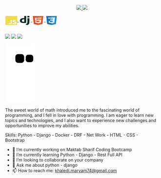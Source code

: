 <div align="center">
  <a href="https://github.com/MaryamKhaledi">
  <img height="180em" src="https://github-readme-stats.vercel.app/api?username=zeynabyousefi&show_icons=true&theme=dracula&include_all_commits=true&count_private=true"/>
  <img height="180em" src="https://github-readme-stats.vercel.app/api/top-langs/?username=zeynabyousefi&layout=compact&langs_count=7&theme=dracula"/>
</div>
  <div style="display: inline_block"><br>
  <img align="center" alt="Rafa-Js" height="30" width="40" src="https://raw.githubusercontent.com/devicons/devicon/master/icons/javascript/javascript-plain.svg">
  <img align="center" alt="Rafa-Ts" height="30" width="40" src="https://raw.githubusercontent.com/devicons/devicon/master/icons/django/django-plain.svg">
  <img align="center" alt="Rafa-HTML" height="30" width="40" src="https://raw.githubusercontent.com/devicons/devicon/master/icons/html5/html5-original.svg">
  <img align="center" alt="Rafa-CSS" height="30" width="40" src="https://raw.githubusercontent.com/devicons/devicon/master/icons/css3/css3-original.svg">

<!--   <img alt="Hello Dribbble!" width="732" height="558" data-id="7466903" data-animated-url="https://cdn.dribbble.com/users/2704414/screenshots/7466903/media/b08ab576316bd4582fef189f471cd9e5.gif" skip_resize="true" srcset="https://cdn.dribbble.com/users/2704414/screenshots/7466903/media/b08ab576316bd4582fef189f471cd9e5.gif 320w, https://cdn.dribbble.com/users/2704414/screenshots/7466903/media/b08ab576316bd4582fef189f471cd9e5.gif 400w, https://cdn.dribbble.com/users/2704414/screenshots/7466903/media/b08ab576316bd4582fef189f471cd9e5.gif 450w, https://cdn.dribbble.com/users/2704414/screenshots/7466903/media/b08ab576316bd4582fef189f471cd9e5.gif 640w, https://cdn.dribbble.com/users/2704414/screenshots/7466903/media/b08ab576316bd4582fef189f471cd9e5.gif 700w, https://cdn.dribbble.com/users/2704414/screenshots/7466903/media/b08ab576316bd4582fef189f471cd9e5.gif 800w" sizes="(max-width: 919px) 100vw, (min-width: 920px) and (max-width: 1200px) 74vw, 1172px" src="https://cdn.dribbble.com/users/2704414/screenshots/7466903/media/b08ab576316bd4582fef189f471cd9e5.gif"> -->

</div>
  
  ##
 
<div> 
  
 
  <a href = "khaledi.maryam74@gmail.com"><img src="https://img.shields.io/badge/-Gmail-%23333?style=for-the-badge&logo=gmail&logoColor=white" target="_blank"></a>
  <a href="https://www.linkedin.com/in/maryam-khaledi/" target="_blank"><img src="https://img.shields.io/badge/-LinkedIn-%230077B5?style=for-the-badge&logo=linkedin&logoColor=white" target="_blank"></a>
  <a href="https://www.instagram.com/https://www.instagram.com/_mkhaledi_//" target="_blank"><img src="https://img.shields.io/badge/-Instagram-%23E4405F?style=for-the-badge&logo=instagram&logoColor=white" target="_blank"></a>
  
 
  ![Snake animation](https://github.com/rafaballerini/rafaballerini/blob/output/github-contribution-grid-snake.svg)
 
 
</div>
The sweet world of math introduced me to the fascinating world of programming, and I fell in love with programming. I am eager to learn new topics and technologies, and I also want to experience new challenges and opportunities to improve my abilities.


Skills: Python - Django - Docker - DRF - Net Work - HTML - CSS - Bootstrap 

- 🔭 I’m currently working on  Maktab Sharif Coding Bootcamp 
- 🌱 I’m currently learning Python - Django - Rest Full API 
- 👯 I’m looking to collaborate on your company 
- 💬 Ask me about python - django 
- 📫 How to reach me: khaledi.maryam74@gmail.com 

